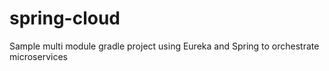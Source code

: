 # spring-cloud
Sample multi module gradle project using Eureka and Spring to orchestrate microservices
